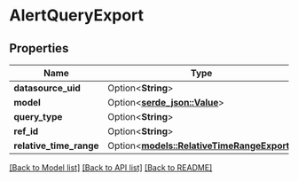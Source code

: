# AlertQueryExport

## Properties

Name | Type | Description | Notes
------------ | ------------- | ------------- | -------------
**datasource_uid** | Option<**String**> |  | [optional]
**model** | Option<[**serde_json::Value**](.md)> |  | [optional]
**query_type** | Option<**String**> |  | [optional]
**ref_id** | Option<**String**> |  | [optional]
**relative_time_range** | Option<[**models::RelativeTimeRangeExport**](RelativeTimeRangeExport.md)> |  | [optional]

[[Back to Model list]](../README.md#documentation-for-models) [[Back to API list]](../README.md#documentation-for-api-endpoints) [[Back to README]](../README.md)


